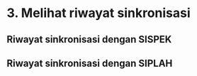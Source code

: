 # 3. Melihat riwayat sinkronisasi

## Riwayat sinkronisasi dengan SISPEK

## Riwayat sinkronisasi dengan SIPLAH
